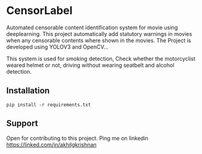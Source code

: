 # CensorLabel
Automated censorable content identification system for movie using deeplearning. This project automatically add statutory warnings in movies when any censorable contents where shown in the movies.
The Project is developed using YOLOV3 and OpenCV...

This system is used for smoking detection, Check whether the motorcyclist weared helmet or not, driving without wearing seatbelt and alcohol detection.

## Installation

`pip install -r requirements.txt`

## Support

Open for contributing to this project. Ping me on linkedin https://linked.com/in/akhilgkrishnan